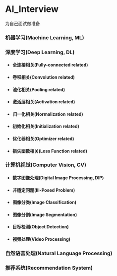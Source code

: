 # AI_Interview
为自己面试做准备


### 机器学习(Machine Learning, ML)
### 深度学习(Deep Learning, DL)
* #### 全连接相关(Fully-connected related)
* #### 卷积相关(Convolution related)
* #### 池化相关(Pooling related)
* #### 激活层相关(Activation related)
* #### 归一化相关(Normalization related)
* #### 初始化相关(Initialization related)
* #### 优化器相关(Optimizer related)
* #### 损失函数相关(Loss Function related)
### 计算机视觉(Computer Vision, CV)
* #### 数字图像处理(Digital Image Processing, DIP)
* #### 非适定问题(Ill-Posed Problem)
* #### 图像分类(Image Classification)
* #### 图像分割(Image Segmentation)
* #### 目标检测(Object Detection)
* #### 视频处理(Video Processing)
### 自然语言处理(Natural Language Processing)
### 推荐系统(Recommendation System)
